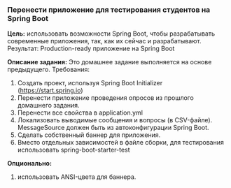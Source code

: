### Перенести приложение для тестирования студентов на Spring Boot

**Цель:**
использовать возможности Spring Boot, чтобы разрабатывать современные приложения, так, как их сейчас и разрабатывают.
Результат: Production-ready приложение на Spring Boot

**Описание задания:**
Это домашнее задание выполняется на основе предыдущего.
Требования:
1. Создать проект, используя Spring Boot Initializer (https://start.spring.io)
2. Перенести приложение проведения опросов из прошлого домашнего задания.
3. Перенести все свойства в application.yml
4. Локализовать выводимые сообщения и вопросы (в CSV-файле). MessageSource должен быть из автоконфигурации Spring Boot.
5. Сделать собственный баннер для приложения.
6. Вместо отдельных зависимостей в файле сборки, для тестирования использовать spring-boot-starter-test

**Опционально:**

1. использовать ANSI-цвета для баннера.
